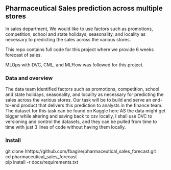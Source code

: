 ## Pharmaceutical Sales prediction across multiple stores

In sales department, We would like to use factors such as promotions, competition, school and state
holidays, seasonality, and locality as necessary to predicting the sales across the various stores.

This repo contains full code for this project where we provide 6 weeks forecast of sales.

MLOps with DVC, CML, and MLFlow was followed for this project.

### Data and overview

The data team identified factors such as promotions, competition, school and state holidays,
seasonality, and locality as necessary for predicting the sales across the various stores. Our task
will be to build and serve an end-to-end product that delivers this prediction to analysts in the
finance team. The dataset for this task can be found on Kaggle here AS the data might get bigger
while altering and saving back to csv locally, I shall use DVC to versioning and control the
datasets, and they can be pulled from time to time with just 3 lines of code without having them
locally.

### Install

git clone hhttps://github.com/fbagire/pharmaceutical_sales_forecast.git\
cd pharmaceutical_sales_forecast\
pip install -r docs/requirements.txt